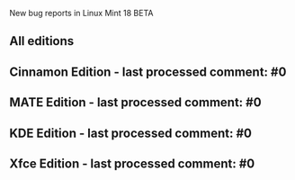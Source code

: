 New bug reports in Linux Mint 18 BETA

All editions
------------

Cinnamon Edition - last processed comment: #0
-----------------------------------------------

MATE Edition - last processed comment: #0
------------------------------------------

KDE Edition - last processed comment: #0
-----------------------------------------

Xfce Edition - last processed comment: #0
------------------------------------------
